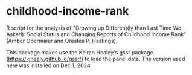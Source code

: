 # childhood-income-rank

R script for the analysis of "Growing up Different(ly than Last Time We Asked): Social Status and Changing Reports of Childhood Income Rank" (Amber Obermaier and Orestes P. Hastings).

This package makes use the Keiran Healey's gssr package (https://kjhealy.github.io/gssr/) to load the panel data. The version used here was installed on Dec 1, 2024.
